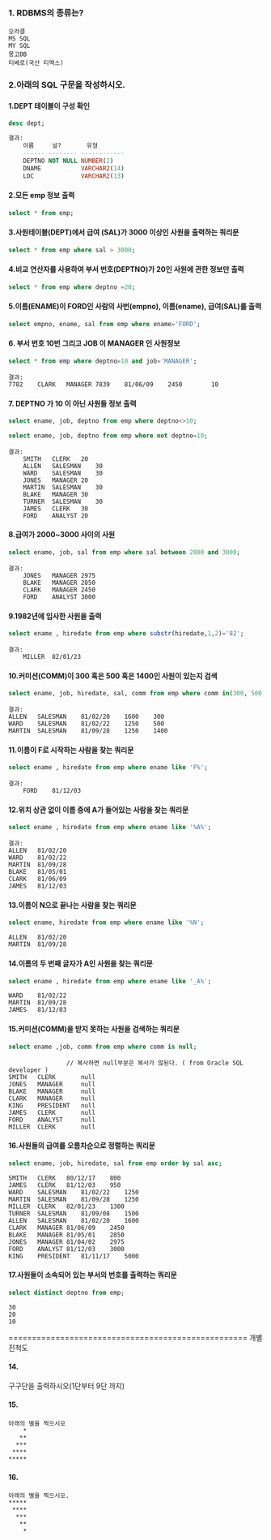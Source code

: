 ### 1. RDBMS의 종류는?
	오라클
	MS SQL
	MY SQL
	몽고DB
	티베로(국산 티맥스)

### 2.아래의 SQL 구문을 작성하시오.

#### 1.DEPT 테이블이 구성 확인
```sql
desc dept;
```
```sql
결과: 
	이름     널?       유형           
	------ -------- ------------ 
	DEPTNO NOT NULL NUMBER(2)    
	DNAME           VARCHAR2(14) 
	LOC             VARCHAR2(13) 
```
#### 2.모든 emp 정보 출력
```sql
select * from emp;
```
#### 3.사원테이블(DEPT)에서 급여 (SAL)가 3000 이상인 사원을 출력하는 쿼리문
```sql
select * from emp where sal > 3000;
```

#### 4.비교 연산자를 사용하여 부서 번호(DEPTNO)가 20인 사원에 관한 정보만 출력
```sql
select * from emp where deptno =20;
```

#### 5.이름(ENAME)이 FORD인 사람의 사번(empno), 이름(ename), 급여(SAL)를 출력
```sql
select empno, ename, sal from emp where ename='FORD';
```

#### 6. 부서 번호 10번 그리고  JOB 이 MANAGER 인 사원정보
```sql
select * from emp where deptno=10 and job='MANAGER';
```
```
결과:
7782	CLARK	MANAGER	7839	81/06/09	2450		10
```

#### 7. DEPTNO 가 10 이 아닌 사원들 정보 출력
```sql
select ename, job, deptno from emp where deptno<>10;

select ename, job, deptno from emp where not deptno=10;
```
```
결과:
	SMITH	CLERK	20
	ALLEN	SALESMAN	30
	WARD	SALESMAN	30
	JONES	MANAGER	20
	MARTIN	SALESMAN	30
	BLAKE	MANAGER	30
	TURNER	SALESMAN	30
	JAMES	CLERK	30
	FORD	ANALYST	20
```
#### 8.급여가 2000~3000 사이의 사원
```sql
select ename, job, sal from emp where sal between 2000 and 3000;
```
```
결과:
	JONES	MANAGER	2975
	BLAKE	MANAGER	2850
	CLARK	MANAGER	2450
	FORD	ANALYST	3000
```
#### 9.1982년에 입사한 사원을 출력
```sql
select ename , hiredate from emp where substr(hiredate,1,2)='82';
```
```
결과:
	MILLER	82/01/23
```
#### 10.커미션(COMM)이 300 혹은 500 혹은 1400인 사원이 있는지 검색
```sql
select ename, job, hiredate, sal, comm from emp where comm in(300, 500, 1400);
```
```
결과:
ALLEN	SALESMAN	81/02/20	1600	300
WARD	SALESMAN	81/02/22	1250	500
MARTIN	SALESMAN	81/09/28	1250	1400
```
#### 11.이름이 F로 시작하는 사람을 찾는 쿼리문
```sql
select ename , hiredate from emp where ename like 'F%';
```
```
결과:
	FORD	81/12/03
```
#### 12.위치 상관 없이 이름 중에 A가 들어있는 사람을 찾는 쿼리문
```sql
select ename , hiredate from emp where ename like '%A%';
```
```
결과:
ALLEN	81/02/20
WARD	81/02/22
MARTIN	81/09/28
BLAKE	81/05/01
CLARK	81/06/09
JAMES	81/12/03
```
#### 13.이름이 N으로 끝나는 사람을 찾는 쿼리문
```sql
select ename, hiredate from emp where ename like '%N';
```
```
ALLEN	81/02/20
MARTIN	81/09/28
```
#### 14.이름의 두 번째 글자가 A인 사원을 찾는 쿼리문
```sql
select ename , hiredate from emp where ename like '_A%';
```
```
WARD	81/02/22
MARTIN	81/09/28
JAMES	81/12/03
```
#### 15.커미션(COMM)을 받지 못하는 사원을 검색하는 쿼리문
```sql
select ename ,job, comm from emp where comm is null;
```
``` 
				// 복사하면 null부분은 복사가 않된다. ( from Oracle SQL developer ) 
SMITH	CLERK		null
JONES	MANAGER		null
BLAKE	MANAGER		null
CLARK	MANAGER		null
KING	PRESIDENT	null
JAMES	CLERK		null
FORD	ANALYST		null
MILLER	CLERK		null
```
#### 16.사원들의 급여를 오름차순으로 정렬하는 쿼리문
```sql
select ename, job, hiredate, sal from emp order by sal asc;
```
```
SMITH	CLERK	80/12/17	800
JAMES	CLERK	81/12/03	950
WARD	SALESMAN	81/02/22	1250
MARTIN	SALESMAN	81/09/28	1250
MILLER	CLERK	82/01/23	1300
TURNER	SALESMAN	81/09/08	1500
ALLEN	SALESMAN	81/02/20	1600
CLARK	MANAGER	81/06/09	2450
BLAKE	MANAGER	81/05/01	2850
JONES	MANAGER	81/04/02	2975
FORD	ANALYST	81/12/03	3000
KING	PRESIDENT	81/11/17	5000
```
#### 17.사원들이 소속되어 있는 부서의 번호를 출력하는 쿼리문
```sql
select distinct deptno from emp;
```
```
30
20
10
```





===================================================
개별 진척도
#### 14.
 구구단을 출력하시오(1단부터 9단 까지)
#### 15.
```
아래의 별을 찍으시오
    *
   **
  ***
 ****
*****
```
#### 16.
```
아래의 별을 찍으시오.
*****
 ****
  ***
   **
    *
```	
